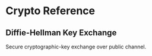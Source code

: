 # Crypto Reference

## Diffie-Hellman Key Exchange

Secure cryptographic-key exchange over public channel.